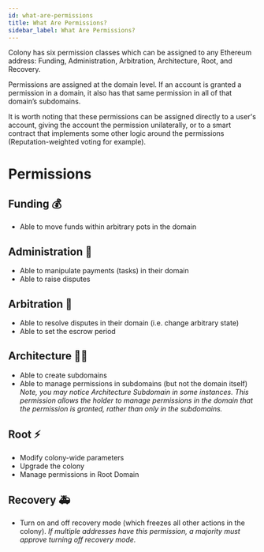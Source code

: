 ```yaml
---
id: what-are-permissions
title: What Are Permissions?
sidebar_label: What Are Permissions?
---
```


Colony has six permission classes which can be assigned to any Ethereum address: Funding, Administration, Arbitration, Architecture, Root, and Recovery.

Permissions are assigned at the domain level. If an account is granted a permission in a domain, it also has that same permission in all of that domain’s subdomains.

It is worth noting that these permissions can be assigned directly to a user's account, giving the account the permission unilaterally, or to a smart contract that implements some other logic around the permissions (Reputation-weighted voting for example).



# Permissions
## Funding 💰
* Able to move funds within arbitrary pots in the domain


## Administration 👔
* Able to manipulate payments (tasks) in their domain
* Able to raise disputes


## Arbitration 🔨
* Able to resolve disputes in their domain (i.e. change arbitrary state)
* Able to set the escrow period


## Architecture 💪🏽
* Able to create subdomains
* Able to manage permissions in subdomains (but not the domain itself) *Note, you may notice Architecture Subdomain in some instances. This permission allows the holder to manage permissions in the domain that the permission is granted, rather than only in the subdomains.*


## Root ⚡
* Modify colony-wide parameters
* Upgrade the colony
* Manage permissions in Root Domain


## Recovery 🚑
* Turn on and off recovery mode (which freezes all other actions in the colony). *If multiple addresses have this permission, a majority must approve turning off recovery mode.*
